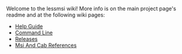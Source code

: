 Welcome to the lessmsi wiki! More info is on the main project page's readme and at the following wiki pages:


* [Help Guide](/activescott/lessmsi/wiki/Help-Guide)
* [Command Line](/activescott/lessmsi/wiki/Command-Line)
* [Releases](/activescott/lessmsi/releases)
* [Msi And Cab References](/activescott/lessmsi/wiki/Msi-And-Cab-References)